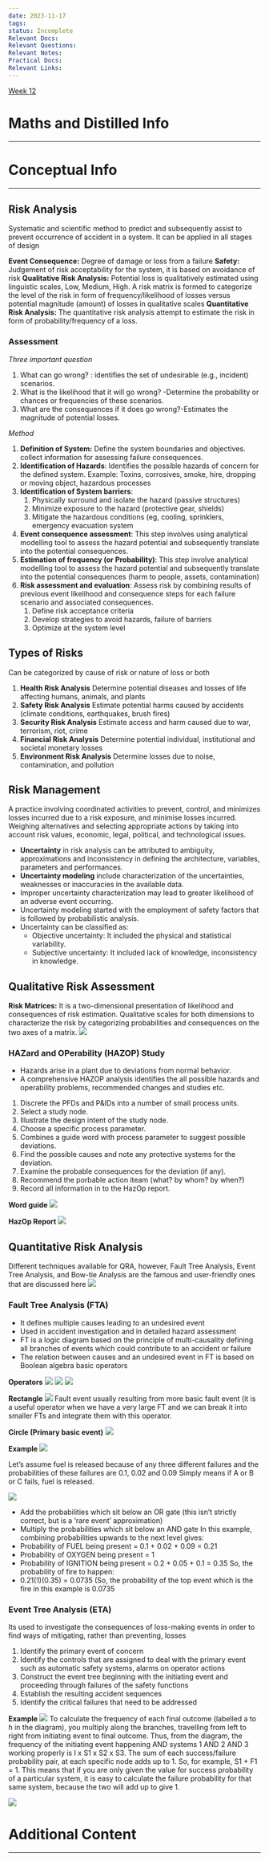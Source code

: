 ```yaml
---
date: 2023-11-17
tags: 
status: Incomplete
Relevant Docs: 
Relevant Questions: 
Relevant Notes: 
Practical Docs: 
Relevant Links:
---
```

[Week 12](Attachments/Week%2012%20lecture%20workshop.pdf)
# Maths and Distilled Info
---



# Conceptual Info
---

## Risk Analysis
Systematic and scientific method to predict and subsequently assist to prevent occurrence of accident in a system.
It can be applied in all stages of design

**Event Consequence:** Degree of damage or loss from a failure
**Safety:** Judgement of risk acceptability for the system, it is based on avoidance of risk
**Qualitative Risk Analysis:** Potential loss is qualitatively estimated using linguistic scales, Low, Medium, High. A risk matrix is formed to categorize the level of the risk in form of frequency/likelihood of losses versus potential magnitude (amount) of losses in qualitative scales
**Quantitative Risk Analysis:** The quantitative risk analysis attempt to estimate the risk in form of probability/frequency of a loss.

### Assessment
*Three important question*
1. What can go wrong? : identifies the set of undesirable (e.g., incident) scenarios. 
2. What is the likelihood that it will go wrong? -Determine the probability or chances or frequencies of these scenarios. 
3. What are the consequences if it does go wrong?-Estimates the magnitude of potential losses.

*Method*
1. **Definition of System:** Define the system boundaries and objectives. collect information for assessing failure consequences.
2. **Identification of Hazards**: Identifies the possible hazards of concern for the defined system. Example: Toxins, corrosives, smoke, hire, dropping or moving object, hazardous processes
3. **Identification of System barriers**:
	1. Physically surround and isolate the hazard (passive structures)
	2. Minimize exposure to the hazard (protective gear, shields)
	3. Mitigate the hazardous conditions (eg, cooling, sprinklers, emergency evacuation system
4. **Event consequence assessment**: This step involves using analytical modelling tool to assess the hazard potential and subsequently translate into the potential consequences.
5. **Estimation of frequency (or Probability)**: This step involve analytical modelling tool to assess the hazard potential and subsequently translate into the potential consequences (harm to people, assets, contamination)
6. **Risk assessment and evaluation**: Assess risk by combining results of previous event likelihood and consequence steps for each failure scenario and associated consequences.
	1. Define risk acceptance criteria
	2. Develop strategies to avoid hazards, failure of barriers
	3. Optimize at the system level

## Types of Risks
Can be categorized by cause of risk or nature of loss or both
1. **Health Risk Analysis** Determine potential diseases and losses of life affecting humans, animals, and plants
2. **Safety Risk Analysis** Estimate potential harms caused by accidents (climate conditions, earthquakes, brush fires)
3. **Security Risk Analysis** Estimate access and harm caused due to war, terrorism, riot, crime
4. **Financial Risk Analysis** Determine potential individual, institutional and societal monetary losses
5. **Environment Risk Analysis** Determine losses due to noise, contamination, and pollution

## Risk Management
A practice involving coordinated activities to prevent, control, and minimizes losses incurred due to a risk exposure, and minimise losses incurred. Weighing alternatives and selecting appropriate actions by taking into account risk values, economic, legal, political, and technological issues.

- **Uncertainty** in risk analysis can be attributed to ambiguity, approximations and inconsistency in defining the architecture, variables, parameters and performances.
- **Uncertainty modeling** include characterization of the uncertainties, weaknesses or inaccuracies in the available data.
- Improper uncertainty characterization may lead to greater likelihood of an adverse event occurring.
- Uncertainty modeling started with the employment of safety factors that is followed by probabilistic analysis.
- Uncertainty can be classified as:
	- Objective uncertainty: It included the physical and statistical variability.
	- Subjective uncertainty: It included lack of knowledge, inconsistency in knowledge.

## Qualitative Risk Assessment
**Risk Matrices:** It is a two-dimensional presentation of likelihood and consequences of risk estimation. Qualitative scales for both dimensions to characterize the risk by categorizing probabilities and consequences on the two axes of a matrix.
![](Attachments/Pasted%20image%2020231119160357.png)


### HAZard and OPerability (HAZOP) Study
- Hazards arise in a plant due to deviations from normal behavior.
- A comprehensive HAZOP analysis identifies the all possible hazards and operability problems, recommended changes and studies etc.

1. Discrete the PFDs and P&IDs into a number of small process units. 
2. Select a study node.
3. Illustrate the design intent of the study node. 
4. Choose a specific process parameter. 
5. Combines a guide word with process parameter to suggest possible deviations. 
6. Find the possible causes and note any protective systems for the deviation. 
7. Examine the probable consequences for the deviation (if any). 
8. Recommend the porbable action iteam (what? by whom? by when?) 
9. Record all information in to the HazOp report.

**Word guide**
![](Attachments/Pasted%20image%2020231119160851.png)

**HazOp Report**
![](Attachments/Pasted%20image%2020231119160915.png)


## Quantitative Risk Analysis
Different techniques available for QRA, however, Fault Tree Analysis, Event Tree Analysis, and Bow-tie Analysis are the famous and user-friendly ones that are discussed here
![](Attachments/Pasted%20image%2020231119161144.png)

### Fault Tree Analysis (FTA)
- It defines multiple causes leading to an undesired event
- Used in accident investigation and in detailed hazard assessment
- FT is a logic diagram based on the principle of multi-causality defining all branches of events which could contribute to an accident or failure
- The relation between causes and an undesired event in FT is based on Boolean algebra basic operators

**Operators**
![](Attachments/Pasted%20image%2020231119162709.png)
![](Attachments/Pasted%20image%2020231119162739.png)
![](Attachments/Pasted%20image%2020231119162751.png)


**Rectangle**
![](Attachments/Pasted%20image%2020231119162811.png)
Fault event usually resulting from more basic fault event (it is a useful operator when we have a very large FT and we can break it into smaller FTs and integrate them with this operator.

**Circle (Primary basic event)**
![](Attachments/Pasted%20image%2020231119162937.png)

**Example**
![](Attachments/Pasted%20image%2020231119163214.png)

Let’s assume fuel is released because of any three different failures and the probabilities of these failures are 0.1, 0.02 and 0.09 Simply means if A or B or C fails, fuel is released.

![](Attachments/Pasted%20image%2020231119163242.png)
- Add the probabilities which sit below an OR gate (this isn’t strictly correct, but is a ‘rare event’ approximation) 
- Multiply the probabilities which sit below an AND gate In this example, combining probabilities upwards to the next level gives: 
- Probability of FUEL being present = 0.1 + 0.02 + 0.09 = 0.21 
- Probability of OXYGEN being present = 1 
- Probability of IGNITION being present = 0.2 + 0.05 + 0.1 = 0.35 So, the probability of fire to happen: 
- 0.21(1)(0.35) = 0.0735 (So, the probability of the top event which is the fire in this example is 0.0735

### Event Tree Analysis (ETA)
Its used to investigate the consequences of loss-making events in order to find ways of mitigating, rather than preventing, losses
1. Identify the primary event of concern 
2. Identify the controls that are assigned to deal with the primary event such as automatic safety systems, alarms on operator actions 
3. Construct the event tree beginning with the initiating event and proceeding through failures of the safety functions 
4. Establish the resulting accident sequences 
5. Identify the critical failures that need to be addressed

**Example**
![](Attachments/Pasted%20image%2020231119163706.png)
To calculate the frequency of each final outcome (labelled a to h in the diagram), you multiply along the branches, travelling from left to right from initiating event to final outcome. Thus, from the diagram, the frequency of the initiating event happening AND systems 1 AND 2 AND 3 working properly is I x S1 x S2 x S3. 
The sum of each success/failure probability pair, at each specific node adds up to 1. So, for example, S1 + F1 = 1. This means that if you are only given the value for success probability of a particular system, it is easy to calculate the failure probability for that same system, because the two will add up to give 1.

![](Attachments/Pasted%20image%2020231119164004.png)




# Additional Content
---
